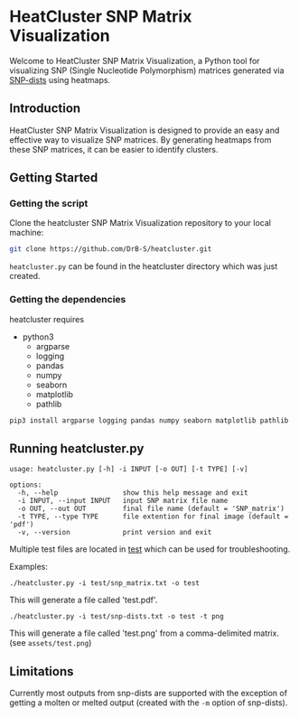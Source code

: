 # HeatCluster SNP Matrix Visualization

Welcome to HeatCluster SNP Matrix Visualization, a Python tool for visualizing SNP (Single Nucleotide Polymorphism) matrices generated via [SNP-dists](https://github.com/tseemann/snp-dists) using heatmaps. 

## Introduction

HeatCluster SNP Matrix Visualization is designed to provide an easy and effective way to visualize SNP matrices. By generating heatmaps from these SNP matrices, it can be easier to identify clusters.

## Getting Started

### Getting the script

Clone the heatcluster SNP Matrix Visualization repository to your local machine:

```bash
git clone https://github.com/DrB-S/heatcluster.git
```

`heatcluster.py` can be found in the heatcluster directory which was just created.

### Getting the dependencies
heatcluster requires
- python3
  - argparse
  - logging
  - pandas 
  - numpy 
  - seaborn
  - matplotlib
  - pathlib

```bash
pip3 install argparse logging pandas numpy seaborn matplotlib pathlib
```

## Running heatcluster.py

```
usage: heatcluster.py [-h] -i INPUT [-o OUT] [-t TYPE] [-v]

options:
  -h, --help                show this help message and exit
  -i INPUT, --input INPUT   input SNP matrix file name
  -o OUT, --out OUT         final file name (default = 'SNP_matrix')
  -t TYPE, --type TYPE      file extention for final image (default = 'pdf')
  -v, --version             print version and exit
```

Multiple test files are located in [test](./test) which can be used for troubleshooting.

Examples:
```
./heatcluster.py -i test/snp_matrix.txt -o test
```

This will generate a file called 'test.pdf'.

```
./heatcluster.py -i test/snp-dists.txt -o test -t png
```

This will generate a file called 'test.png' from a comma-delimited matrix.
(see ```assets/test.png```)

## Limitations

Currently most outputs from snp-dists are supported with the exception of getting a molten or melted output (created with the `-m` option of snp-dists).
